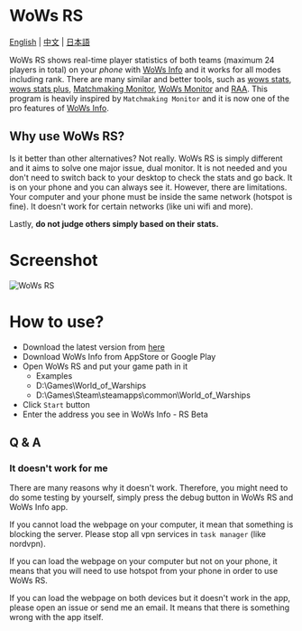 # WoWs RS
[English](https://github.com/HenryQuan/WoWs-RS/blob/master/README.md) | [中文](https://github.com/HenryQuan/WoWs-RS/blob/master/ZN.md) | [日本語](https://github.com/HenryQuan/WoWs-RS/blob/master/JA.md)

WoWs RS shows real-time player statistics of both teams (maximum 24 players in total) on your *phone* with [WoWs Info](https://github.com/HenryQuan/WoWs-Info-Re) and it works for all modes including rank. There are many similar and better tools, such as [wows stats](https://github.com/wows-stats/wows-stats), [wows stats plus](https://github.com/anmonite/wows-stats-plus), [Matchmaking Monitor](https://github.com/jammin411/MatchmakingMonitor), [WoWs Monitor](https://wows-monitor.com/) and [RAA](https://raa.sea-group.org/). This program is heavily inspired by `Matchmaking Monitor` and it is now one of the pro features of [WoWs Info](https://github.com/HenryQuan/WoWs-Info-Origin).

## Why use WoWs RS?
Is it better than other alternatives? Not really. WoWs RS is simply different and it aims to solve one major issue, dual monitor. It is not needed and you don't need to switch back to your desktop to check the stats and go back. It is on your phone and you can always see it. However, there are limitations. Your computer and your phone must be inside the same network (hotspot is fine). It doesn't work for certain networks (like uni wifi and more). 

Lastly, **do not judge others simply based on their stats.**

# Screenshot
![WoWs RS](https://raw.githubusercontent.com/HenryQuan/WoWs-RS/master/screenshot.PNG)

# How to use?
- Download the latest version from [here](https://github.com/HenryQuan/WoWs-RS/releases/latest)
- Download WoWs Info from AppStore or Google Play
- Open WoWs RS and put your game path in it
    - Examples
    - D:\\Games\\World_of_Warships
    - D:\\Games\\Steam\\steamapps\\common\\World_of_Warships
- Click `Start` button
- Enter the address you see in WoWs Info - RS Beta

## Q & A
### It doesn't work for me
There are many reasons why it doesn't work. Therefore, you might need to do some testing by yourself, simply press the debug button in WoWs RS and WoWs Info app. 

If you cannot load the webpage on your computer, it mean that something is blocking the server. Please stop all vpn services in `task manager` (like nordvpn). 

If you can load the webpage on your computer but not on your phone, it means that you will need to use hotspot from your phone in order to use WoWs RS.

If you can load the webpage on both devices but it doesn't work in the app, please open an issue or send me an email. It means that there is something wrong with the app itself.
